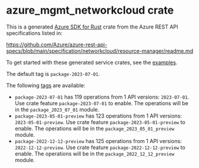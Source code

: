 # azure_mgmt_networkcloud crate

This is a generated [Azure SDK for Rust](https://github.com/Azure/azure-sdk-for-rust) crate from the Azure REST API specifications listed in:

https://github.com/Azure/azure-rest-api-specs/blob/main/specification/networkcloud/resource-manager/readme.md

To get started with these generated service crates, see the [examples](https://github.com/Azure/azure-sdk-for-rust/blob/main/services/README.md#examples).

The default tag is `package-2023-07-01`.

The following [tags](https://github.com/Azure/azure-sdk-for-rust/blob/main/services/tags.md) are available:

- `package-2023-07-01` has 119 operations from 1 API versions: `2023-07-01`. Use crate feature `package-2023-07-01` to enable. The operations will be in the `package_2023_07_01` module.
- `package-2023-05-01-preview` has 123 operations from 1 API versions: `2023-05-01-preview`. Use crate feature `package-2023-05-01-preview` to enable. The operations will be in the `package_2023_05_01_preview` module.
- `package-2022-12-12-preview` has 125 operations from 1 API versions: `2022-12-12-preview`. Use crate feature `package-2022-12-12-preview` to enable. The operations will be in the `package_2022_12_12_preview` module.